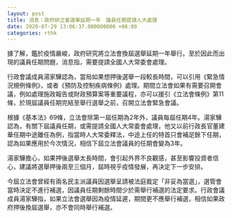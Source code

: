 ```yaml
---
layout: post
title: 消息：政府研立會選舉延期一年　議員任期提請人大處理
date: 2020-07-29 13:06:37.000000000 +08:00
categories: rthk
---
```


據了解，鑑於疫情嚴峻，政府研究將立法會換屆選舉延期一年舉行。至於因此而出現的議員任期問題，消息指，需要提請全國人大常委會處理。

行政會議成員湯家驊認為，當局如果想押後選舉一段較長時間，可以引用《緊急情況規例條例》，或者《預防及控制疾病條例》處理。期間立法會如果有需要召開會議，例如處理施政報告或財政預算案等重要議程，亦可以援引《立法會條例》第11條，於現屆議員任期完結至舉行選舉之前，召開立法會緊急會議。

根據《基本法》69條，立法會除第一屆任期為2年外，議員每屆任期4年。湯家驊認為，有關下屆議員任期，或需提請全國人大常委會處理，他又以前行政長官董建華任期中途離任為例，指當時人大常委釋法，中途上任的特首只會補足餘下任期，認為如果應用於今次情況，相信下屆立法會議員的任期會變為3年。

湯家驊擔心，如果押後選舉太長時間，會引起外界不良觀感，甚至影響投資者信心，建議將選舉押後兩至三個月，屆時視乎疫情發展，再決定下一步安排。

今屆立法會曾經有兩名民主派議員因選舉呈請被法庭裁定「非妥為當選」，選管會當時決定不進行補選，因議員任期剩餘時間少於需舉行補選的法定要求。行政會議成員湯家驊指，如果立法會選舉因為疫情延遲，期間更不應舉行補選，相信如果政府押後換屆選舉，亦不會同時舉行補選。
